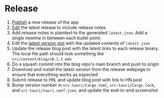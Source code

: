 # Release

1. [Publish](https://github.com/zamm-dev/zamm/actions/workflows/publish.yaml) a new release of the app
2. [Edit](https://github.com/zamm-dev/zamm/releases) the latest release to include release notes
3. Add release notes in plaintext to the generated `latest.json`. Add a *single* newline in between each bullet point.
4. Edit the [latest version gist](https://gist.github.com/amosjyng/b3bbcb4ea176009732ea6898f87fe102/) with the updated contents of `latest.json`
5. Update the release blog post with the latest links to each release binary. The local file path should look something like `src/content/blog/v0.1.1.mdx`
6. Do a squash commit into the blog repo's main branch and push to origin
7. Download and install the latest version from the release webpage to ensure that everything works as expected
8. Submit release to HN, and update blog post with link to HN post
9. Bump version number in `src-tauri/Cargo.toml`, `src-tauri/Cargo.lock`, and `src-tauri/tauri.conf.json`, and update the end-to-end screenshot
